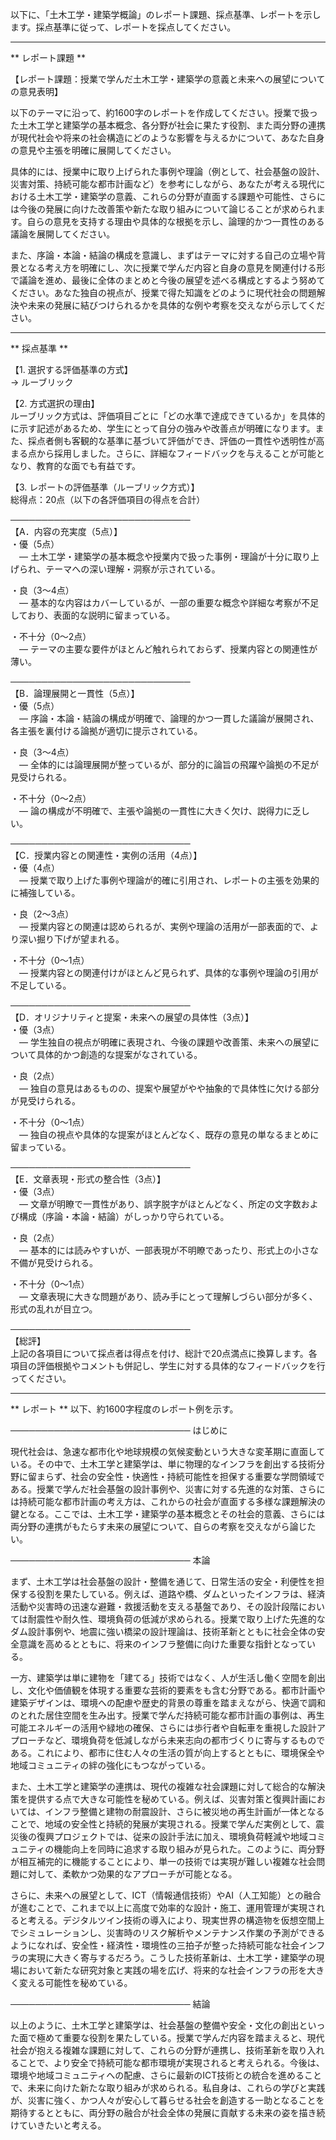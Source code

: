 以下に、「土木工学・建築学概論」のレポート課題、採点基準、レポートを示します。採点基準に従って、レポートを採点してください。

---------------------------------------
** レポート課題 **

【レポート課題：授業で学んだ土木工学・建築学の意義と未来への展望についての意見表明】

以下のテーマに沿って、約1600字のレポートを作成してください。授業で扱った土木工学と建築学の基本概念、各分野が社会に果たす役割、また両分野の連携が現代社会や将来の社会構造にどのような影響を与えるかについて、あなた自身の意見や主張を明確に展開してください。

具体的には、授業中に取り上げられた事例や理論（例として、社会基盤の設計、災害対策、持続可能な都市計画など）を参考にしながら、あなたが考える現代における土木工学・建築学の意義、これらの分野が直面する課題や可能性、さらには今後の発展に向けた改善策や新たな取り組みについて論じることが求められます。自らの意見を支持する理由や具体的な根拠を示し、論理的かつ一貫性のある議論を展開してください。

また、序論・本論・結論の構成を意識し、まずはテーマに対する自己の立場や背景となる考え方を明確にし、次に授業で学んだ内容と自身の意見を関連付ける形で議論を進め、最後に全体のまとめと今後の展望を述べる構成とするよう努めてください。あなた独自の視点が、授業で得た知識をどのように現代社会の問題解決や未来の発展に結びつけられるかを具体的な例や考察を交えながら示してください。

---------------------------------------
** 採点基準 **

【1. 選択する評価基準の方式】  
→ ルーブリック

【2. 方式選択の理由】  
ルーブリック方式は、評価項目ごとに「どの水準で達成できているか」を具体的に示す記述があるため、学生にとって自分の強みや改善点が明確になります。また、採点者側も客観的な基準に基づいて評価ができ、評価の一貫性や透明性が高まる点から採用しました。さらに、詳細なフィードバックを与えることが可能となり、教育的な面でも有益です。

【3. レポートの評価基準（ルーブリック方式）】  
総得点：20点（以下の各評価項目の得点を合計）

─────────────────────────────  
【A．内容の充実度（5点）】  
・優（5点）  
 ― 土木工学・建築学の基本概念や授業内で扱った事例・理論が十分に取り上げられ、テーマへの深い理解・洞察が示されている。  

・良（3～4点）  
 ― 基本的な内容はカバーしているが、一部の重要な概念や詳細な考察が不足しており、表面的な説明に留まっている。  

・不十分（0～2点）  
 ― テーマの主要な要件がほとんど触れられておらず、授業内容との関連性が薄い。  

─────────────────────────────  
【B．論理展開と一貫性（5点）】  
・優（5点）  
 ― 序論・本論・結論の構成が明確で、論理的かつ一貫した議論が展開され、各主張を裏付ける論拠が適切に提示されている。  

・良（3～4点）  
 ― 全体的には論理展開が整っているが、部分的に論旨の飛躍や論拠の不足が見受けられる。  

・不十分（0～2点）  
 ― 論の構成が不明確で、主張や論拠の一貫性に大きく欠け、説得力に乏しい。  

─────────────────────────────  
【C．授業内容との関連性・実例の活用（4点）】  
・優（4点）  
 ― 授業で取り上げた事例や理論が的確に引用され、レポートの主張を効果的に補強している。  

・良（2～3点）  
 ― 授業内容との関連は認められるが、実例や理論の活用が一部表面的で、より深い掘り下げが望まれる。  

・不十分（0～1点）  
 ― 授業内容との関連付けがほとんど見られず、具体的な事例や理論の引用が不足している。  

─────────────────────────────  
【D．オリジナリティと提案・未来への展望の具体性（3点）】  
・優（3点）  
 ― 学生独自の視点が明確に表現され、今後の課題や改善策、未来への展望について具体的かつ創造的な提案がなされている。  

・良（2点）  
 ― 独自の意見はあるものの、提案や展望がやや抽象的で具体性に欠ける部分が見受けられる。  

・不十分（0～1点）  
 ― 独自の視点や具体的な提案がほとんどなく、既存の意見の単なるまとめに留まっている。  

─────────────────────────────  
【E．文章表現・形式の整合性（3点）】  
・優（3点）  
 ― 文章が明瞭で一貫性があり、誤字脱字がほとんどなく、所定の文字数および構成（序論・本論・結論）がしっかり守られている。  

・良（2点）  
 ― 基本的には読みやすいが、一部表現が不明瞭であったり、形式上の小さな不備が見受けられる。  

・不十分（0～1点）  
 ― 文章表現に大きな問題があり、読み手にとって理解しづらい部分が多く、形式の乱れが目立つ。  

─────────────────────────────  
【総評】  
上記の各項目について採点者は得点を付け、総計で20点満点に換算します。各項目の評価根拠やコメントも併記し、学生に対する具体的なフィードバックを行ってください。

---------------------------------------
** レポート **
以下、約1600字程度のレポート例を示す。

─────────────────────────────
はじめに

現代社会は、急速な都市化や地球規模の気候変動という大きな変革期に直面している。その中で、土木工学と建築学は、単に物理的なインフラを創出する技術分野に留まらず、社会の安全性・快適性・持続可能性を担保する重要な学問領域である。授業で学んだ社会基盤の設計事例や、災害に対する先進的な対策、さらには持続可能な都市計画の考え方は、これからの社会が直面する多様な課題解決の鍵となる。ここでは、土木工学・建築学の基本概念とその社会的意義、さらには両分野の連携がもたらす未来の展望について、自らの考察を交えながら論じたい。

─────────────────────────────
本論

まず、土木工学は社会基盤の設計・整備を通じて、日常生活の安全・利便性を担保する役割を果たしている。例えば、道路や橋、ダムといったインフラは、経済活動や災害時の迅速な避難・救援活動を支える基盤であり、その設計段階においては耐震性や耐久性、環境負荷の低減が求められる。授業で取り上げた先進的なダム設計事例や、地震に強い橋梁の設計理論は、技術革新とともに社会全体の安全意識を高めるとともに、将来のインフラ整備に向けた重要な指針となっている。

一方、建築学は単に建物を「建てる」技術ではなく、人が生活し働く空間を創出し、文化や価値観を体現する重要な芸術的要素をも含む分野である。都市計画や建築デザインは、環境への配慮や歴史的背景の尊重を踏まえながら、快適で調和のとれた居住空間を生み出す。授業で学んだ持続可能な都市計画の事例は、再生可能エネルギーの活用や緑地の確保、さらには歩行者や自転車を重視した設計アプローチなど、環境負荷を低減しながら未来志向の都市づくりに寄与するものである。これにより、都市に住む人々の生活の質が向上するとともに、環境保全や地域コミュニティの絆の強化にもつながっている。

また、土木工学と建築学の連携は、現代の複雑な社会課題に対して総合的な解決策を提供する点で大きな可能性を秘めている。例えば、災害対策と復興計画においては、インフラ整備と建物の耐震設計、さらに被災地の再生計画が一体となることで、地域の安全性と持続的発展が実現される。授業で学んだ実例として、震災後の復興プロジェクトでは、従来の設計手法に加え、環境負荷軽減や地域コミュニティの機能向上を同時に追求する取り組みが見られた。このように、両分野が相互補完的に機能することにより、単一の技術では実現が難しい複雑な社会問題に対して、柔軟かつ効果的なアプローチが可能となる。

さらに、未来への展望として、ICT（情報通信技術）やAI（人工知能）との融合が進むことで、これまで以上に高度で効率的な設計・施工、運用管理が実現されると考える。デジタルツイン技術の導入により、現実世界の構造物を仮想空間上でシミュレーションし、災害時のリスク解析やメンテナンス作業の予測ができるようになれば、安全性・経済性・環境性の三拍子が整った持続可能な社会インフラの実現に大きく寄与するだろう。こうした技術革新は、土木工学・建築学の現場において新たな研究対象と実践の場を広げ、将来的な社会インフラの形を大きく変える可能性を秘めている。

─────────────────────────────
結論

以上のように、土木工学と建築学は、社会基盤の整備や安全・文化の創出といった面で極めて重要な役割を果たしている。授業で学んだ内容を踏まえると、現代社会が抱える複雑な課題に対して、これらの分野が連携し、技術革新を取り入れることで、より安全で持続可能な都市環境が実現されると考えられる。今後は、環境や地域コミュニティへの配慮、さらに最新のICT技術との統合を進めることで、未来に向けた新たな取り組みが求められる。私自身は、これらの学びと実践が、災害に強く、かつ人々が安心して暮らせる社会を創造する一助となることを期待するとともに、両分野の融合が社会全体の発展に貢献する未来の姿を描き続けていきたいと考える。

